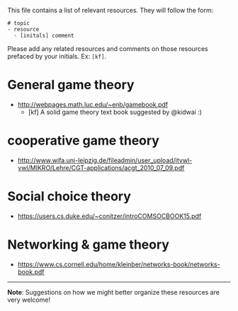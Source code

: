 This file contains a list of relevant resources. They will follow the form:
```
# topic
- resource
  - [initals] comment
```

Please add any related resources and comments on those resources prefaced by your initials. Ex: `[kf]`.

# General game theory
- http://webpages.math.luc.edu/~enb/gamebook.pdf
  - [kf] A solid game theory text book suggested by @kidwai :)

# cooperative game theory
- http://www.wifa.uni-leipzig.de/fileadmin/user_upload/itvwl-vwl/MIKRO/Lehre/CGT-applications/acgt_2010_07_09.pdf

# Social choice theory
- https://users.cs.duke.edu/~conitzer/introCOMSOCBOOK15.pdf 

# Networking & game theory
- https://www.cs.cornell.edu/home/kleinber/networks-book/networks-book.pdf

---

**Note**: Suggestions on how we might better organize these resources are very welcome!
